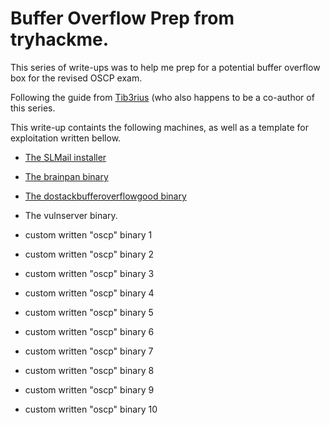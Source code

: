 # Buffer Overflow Prep from tryhackme.

This series of write-ups was to help me prep for a potential buffer overflow box for the revised OSCP exam.

Following the guide from [Tib3rius](https://github.com/Tib3rius/Pentest-Cheatsheets/blob/master/exploits/buffer-overflows.rst) (who also happens to be a co-author of this series.

This write-up containts the following machines, as well as a template for exploitation written bellow.

- [The SLMail installer](/TryHackMe/Buffer_Overflow_Prep/slmail.md)

- [The brainpan binary](/TryHackMe/Buffer_Overflow_Prep/brainpan.md)

- [The dostackbufferoverflowgood binary](/TryHackMe/Buffer_Overflow_Prep/dostackbufferoverflowgood.md)

- The vulnserver binary.

- custom written "oscp" binary 1

- custom written "oscp" binary 2

- custom written "oscp" binary 3

- custom written "oscp" binary 4

- custom written "oscp" binary 5

- custom written "oscp" binary 6

- custom written "oscp" binary 7

- custom written "oscp" binary 8

- custom written "oscp" binary 9

- custom written "oscp" binary 10


